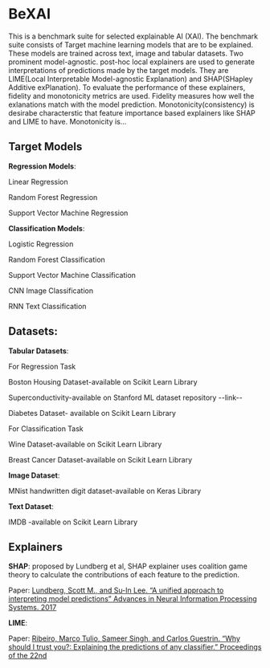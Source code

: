 # BeXAI
This is a benchmark suite for selected explainable AI (XAI).
The benchmark suite consists of Target machine learning models that are to be explained. These models are trained across text, image and tabular datasets. Two prominent model-agnostic. post-hoc local explainers are used to generate interpretations of predictions made by the target models. They are LIME(Local Interpretable Model-agnostic Explanation) and SHAP(SHapley Additive exPlanation). To evaluate the performance of these explainers, fidelity and monotonicity metrics are used. Fidelity measures how well the exlanations match with the model prediction. Monotonicity(consistency) is desirabe characterstic that feature importance based explainers like SHAP and LIME to have. Monotonicity is...

## Target Models

**Regression Models**:

Linear Regression

Random Forest Regression

Support Vector Machine Regression


**Classification Models**:

Logistic Regression

Random Forest Classification

Support Vector Machine Classification

CNN Image Classification

RNN Text Classification

## Datasets:

**Tabular Datasets**:

For Regression Task

Boston Housing Dataset-available on Scikit Learn Library

Superconductivity-available on Stanford ML dataset repository --link--

Diabetes Dataset- available on Scikit Learn Library

For Classification Task

Wine Dataset-available on Scikit Learn Library

Breast Cancer Dataset-available on Scikit Learn Library


**Image Dataset**:

MNist handwritten digit dataset-available on Keras Library

**Text Dataset**:

IMDB -available on Scikit Learn Library

## Explainers

**SHAP**: proposed by Lundberg et al, SHAP explainer uses coalition game theory to calculate the contributions of each feature to the prediction.

Paper: [Lundberg, Scott M., and Su-In Lee. “A unified approach to interpreting model predictions” Advances in Neural Information Processing Systems. 2017](https://arxiv.org/abs/1705.07874)

**LIME**: 

Paper: [Ribeiro, Marco Tulio, Sameer Singh, and Carlos Guestrin. “Why should I trust you?: Explaining the predictions of any classifier.” Proceedings of the 22nd](https://arxiv.org/abs/1602.04938) 
